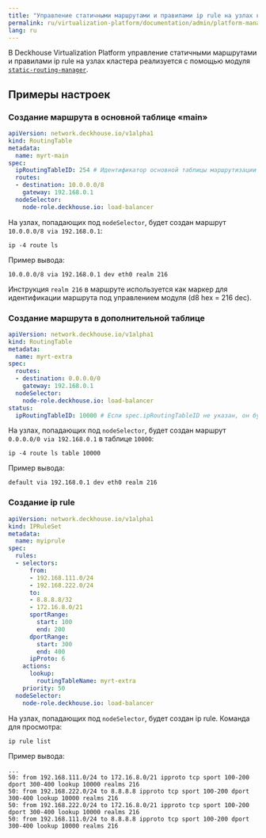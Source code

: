 ```yaml
---
title: "Управление статичными маршрутами и правилами ip rule на узлах кластера"
permalink: ru/virtualization-platform/documentation/admin/platform-management/network/other/static-routes.html
lang: ru
---
```


В Deckhouse Virtualization Platform управление статичными маршрутами и правилами ip rule на узлах кластера реализуется с помощью модуля [`static-routing-manager`](/modules/static-routing-manager/stable/).

<!-- Перенесено из https://deckhouse.ru/products/kubernetes-platform/documentation/latest/modules/static-routing-manager/examples.html -->

## Примеры настроек

### Создание маршрута в основной таблице «main»

```yaml
apiVersion: network.deckhouse.io/v1alpha1
kind: RoutingTable
metadata:
  name: myrt-main
spec:
  ipRoutingTableID: 254 # Идентификатор основной таблицы маршрутизации — 254.
  routes:
  - destination: 10.0.0.0/8
    gateway: 192.168.0.1
  nodeSelector:
    node-role.deckhouse.io: load-balancer
```

На узлах, попадающих под `nodeSelector`, будет создан маршрут `10.0.0.0/8 via 192.168.0.1`:

```shell
ip -4 route ls
```

Пример вывода:

```console
10.0.0.0/8 via 192.168.0.1 dev eth0 realm 216
```

Инструкция `realm 216` в маршруте используется как маркер для идентификации маршрута под управлением модуля (d8 hex = 216 dec).

### Создание маршрута в дополнительной таблице

```yaml
apiVersion: network.deckhouse.io/v1alpha1
kind: RoutingTable
metadata:
  name: myrt-extra
spec:
  routes:
  - destination: 0.0.0.0/0
    gateway: 192.168.0.1
  nodeSelector:
    node-role.deckhouse.io: load-balancer
status:
  ipRoutingTableID: 10000 # Если spec.ipRoutingTableID не указан, он будет сгенерирован автоматически и размещён в status.
```

На узлах, попадающих под `nodeSelector`, будет создан маршрут `0.0.0.0/0 via 192.168.0.1` в таблице `10000`:

```shell
ip -4 route ls table 10000
```

Пример вывода:

```console
default via 192.168.0.1 dev eth0 realm 216
```

### Создание ip rule

```yaml
apiVersion: network.deckhouse.io/v1alpha1
kind: IPRuleSet
metadata:
  name: myiprule
spec:
  rules:
  - selectors:
      from:
      - 192.168.111.0/24
      - 192.168.222.0/24
      to:
      - 8.8.8.8/32
      - 172.16.8.0/21
      sportRange:
        start: 100
        end: 200
      dportRange:
        start: 300
        end: 400
      ipProto: 6
    actions:
      lookup:
        routingTableName: myrt-extra
    priority: 50
  nodeSelector:
    node-role.deckhouse.io: load-balancer
```

На узлах, попадающих под `nodeSelector`, будет создан ip rule. Команда для просмотра:

```shell
ip rule list
```

Пример вывода:

```console
...
50: from 192.168.111.0/24 to 172.16.8.0/21 ipproto tcp sport 100-200 dport 300-400 lookup 10000 realms 216
50: from 192.168.222.0/24 to 8.8.8.8 ipproto tcp sport 100-200 dport 300-400 lookup 10000 realms 216
50: from 192.168.222.0/24 to 172.16.8.0/21 ipproto tcp sport 100-200 dport 300-400 lookup 10000 realms 216
50: from 192.168.111.0/24 to 8.8.8.8 ipproto tcp sport 100-200 dport 300-400 lookup 10000 realms 216
```
